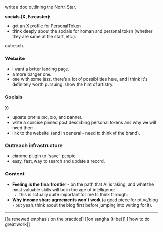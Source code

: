 write a doc outlining the North Star.

**socials (X, Farcaster):**
- get an X profile for PersonalToken.
- think deeply about the socials for homan and personal token (whether they are same at the start, etc.).

outreach.

### Website
- i want a better landing page. 
- a more banger one. 
- one with some jazz.
there's a lot of possibilities here, and i think it's definitely worth pursuing.
show the hint of artistry.

### Socials
X:
- update profile pic, bio, and banner.
- write a concise pinned post describing personal tokens and why we will need them.
- link to the website.
(and in general - need to think of the brand).

### Outreach infrastructure
- chrome plugin to "save" people.
- easy, fast, way to search and update a record.

### Content
- **Feeling is the final frontier** - on the path that AI is taking, and what the most valuable skills will be in the age of intelligence.
	- this is actually quite important for me to think through.
- **Why income share agreements won't work** (a good piece for pt.vc/blog - but yeah, think about the blog first before jumping into writing for it).

---

[[a renewed emphasis on the practice]]
[[on sangha (tribe)]]
[[how to do great work]]